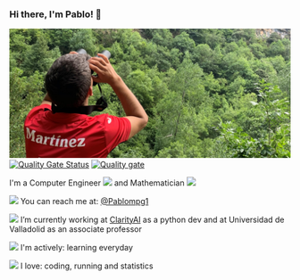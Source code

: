 ### Hi there, I'm Pablo! 👋



![Somiedo](https://github.com/Pablompg/Pablompg/blob/master/somiedo-prismaticos-modificado.jpg)
[![Quality Gate Status](https://sonarcloud.io/api/project_badges/measure?project=Pablompg_Pablompg&metric=alert_status)](https://sonarcloud.io/summary/new_code?id=Pablompg_Pablompg)
[![Quality gate](https://sonarcloud.io/api/project_badges/quality_gate?project=Pablompg_Pablompg)](https://sonarcloud.io/summary/new_code?id=Pablompg_Pablompg)


I'm a Computer Engineer <img src="https://img.icons8.com/fluent/48/000000/under-computer.png" width="16"/> and Mathematician <img src="https://img.icons8.com/office/16/000000/tangent.png" width="15"/>

<img src="https://img.icons8.com/fluent/100/000000/twitter.png" width="18"/> You can reach me at: [@Pablompg1](https://twitter.com/pablompg1)

 <img src="https://img.icons8.com/office/16/000000/computer.png" width="16"/> I’m currently working at [ClarityAI](https://clarity.ai) as a python dev and at Universidad de Valladolid as an associate professor

<img src="https://img.icons8.com/fluent/48/000000/open-resume.png" width="18"/> I'm actively: learning everyday

<img src="https://img.icons8.com/officel/16/000000/in-love.png" width="18"/>  I love: coding, running and statistics

<!--
**Pablompg/Pablompg** is a ✨ _special_ ✨ repository because its `README.md` (this file) appears on your GitHub profile.

Here are some ideas to get you started:

- 🔭 I’m currently working on my degree's final project
- 🌱 I’m currently learning ...
- 👯 I’m looking to collaborate on ...
- 🤔 I’m looking for help with ...
- 💬 Ask me about ...
- 📫 How to reach me: ...
- 😄 Pronouns: ...
- ⚡ Fun fact: ...
- -->
